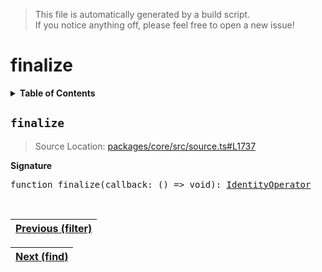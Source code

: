> This file is automatically generated by a build script.<br>If you notice anything off, please feel free to open a new issue!

# finalize

<details><summary><b>Table of Contents</b></summary><br>

1. [<code>finalize</code>](#finalize)</details>

## <a name="finalize"></a><code>finalize</code>

> Source Location: [packages\/core\/src\/source.ts#L1737](..\/..\/packages\/core\/src\/source.ts#L1737)

<b>Signature</b>

<pre>function finalize(callback: () =&gt; void): <a href="001-IdentityOperator.md#IdentityOperator">IdentityOperator</a></pre><br>

| [Previous \(filter\)](025-filter.md#readme) |
| --- |

<div align="right">

| [Next \(find\)](027-find.md#readme) |
| --- |
</div>
